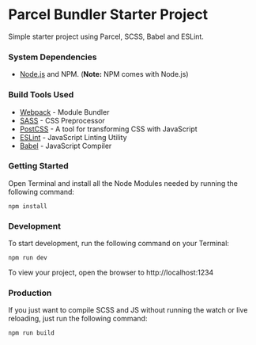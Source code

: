 # Parcel Bundler Starter Project

Simple starter project using Parcel, SCSS, Babel and ESLint.

### System Dependencies
* [Node.js](https://nodejs.org/en/) and NPM. (**Note:** NPM comes with Node.js)

### Build Tools Used
* [Webpack](https://webpack.js.org/) - Module Bundler
* [SASS](http://sass-lang.com/) - CSS Preprocessor
* [PostCSS](https://postcss.org/) - A tool for transforming CSS with JavaScript
* [ESLint](http://eslint.org/) - JavaScript Linting Utility
* [Babel](https://babeljs.io/) - JavaScript Compiler

### Getting Started
Open Terminal and install all the Node Modules needed by running the following command:

```
npm install
```

### Development 

To start development, run the following command on your Terminal:

```
npm run dev
```

To view your project, open the browser to http://localhost:1234

### Production

If you just want to compile SCSS and JS without running the watch or live reloading, just run the following command:

```
npm run build
```
